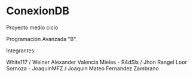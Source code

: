 # ConexionDB
Proyecto medio ciclo

Programación Avanzada "B".

Integrantes:

White117 / Weiner Alexander Valencia Mieles -
R4dSlx / Jhon Rangel Loor Sornoza -
JoaquinMFZ / Joaquin Mateo Fernandez Zambrano
